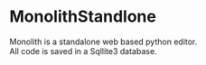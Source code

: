 # MonolithStandlone
Monolith is a standalone web based python editor.  
All code is saved in a Sqllite3 database.

